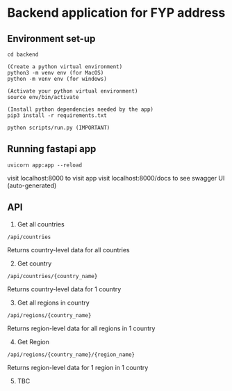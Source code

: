 # Backend application for FYP address

## Environment set-up
```
cd backend

(Create a python virtual environment)
python3 -m venv env (for MacOS)
python -m venv env (for windows)

(Activate your python virtual environment)
source env/bin/activate

(Install python dependencies needed by the app)
pip3 install -r requirements.txt

python scripts/run.py (IMPORTANT)

```

## Running fastapi app 
```
uvicorn app:app --reload
```

visit localhost:8000 to visit app
visit localhost:8000/docs to see swagger UI (auto-generated)

## API

1. Get all countries
```
/api/countries
```
Returns country-level data for all countries 

2. Get country
```
/api/countries/{country_name}
```
Returns country-level data for 1 country

3. Get all regions in country
```
/api/regions/{country_name}
```
Returns region-level data for all regions in 1 country

4. Get Region
```
/api/regions/{country_name}/{region_name}
```
Returns region-level data for 1 region in 1 country

5. TBC